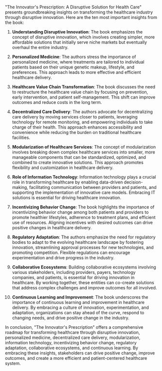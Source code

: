 "The Innovator's Prescription: A Disruptive Solution for Health Care" presents groundbreaking insights on transforming the healthcare industry through disruptive innovation. Here are the ten most important insights from the book:

1. **Understanding Disruptive Innovation**: The book emphasizes the concept of disruptive innovation, which involves creating simpler, more affordable solutions that initially serve niche markets but eventually overhaul the entire industry.

2. **Personalized Medicine**: The authors stress the importance of personalized medicine, where treatments are tailored to individual patients based on their unique genetic makeup, lifestyle, and preferences. This approach leads to more effective and efficient healthcare delivery.

3. **Healthcare Value Chain Transformation**: The book discusses the need to restructure the healthcare value chain by focusing on prevention, early intervention, and patient self-management. This shift can improve outcomes and reduce costs in the long term.

4. **Decentralized Care Delivery**: The authors advocate for decentralizing care delivery by moving services closer to patients, leveraging technology for remote monitoring, and empowering individuals to take charge of their health. This approach enhances accessibility and convenience while reducing the burden on traditional healthcare facilities.

5. **Modularization of Healthcare Services**: The concept of modularization involves breaking down complex healthcare services into smaller, more manageable components that can be standardized, optimized, and combined to create innovative solutions. This approach promotes flexibility and customization in healthcare delivery.

6. **Role of Information Technology**: Information technology plays a crucial role in transforming healthcare by enabling data-driven decision-making, facilitating communication between providers and patients, and supporting the implementation of innovative care models. Embracing IT solutions is essential for driving healthcare innovation.

7. **Incentivizing Behavior Change**: The book highlights the importance of incentivizing behavior change among both patients and providers to promote healthier lifestyles, adherence to treatment plans, and efficient use of resources. Aligning incentives with desired outcomes can drive positive changes in healthcare delivery.

8. **Regulatory Adaptation**: The authors emphasize the need for regulatory bodies to adapt to the evolving healthcare landscape by fostering innovation, streamlining approval processes for new technologies, and promoting competition. Flexible regulations can encourage experimentation and drive progress in the industry.

9. **Collaborative Ecosystems**: Building collaborative ecosystems involving various stakeholders, including providers, payers, technology companies, and patients, is essential for driving innovation in healthcare. By working together, these entities can co-create solutions that address complex challenges and improve outcomes for all involved.

10. **Continuous Learning and Improvement**: The book underscores the importance of continuous learning and improvement in healthcare delivery. By embracing a culture of innovation, experimentation, and adaptation, organizations can stay ahead of the curve, respond to changing needs, and drive positive change in the industry.

In conclusion, "The Innovator's Prescription" offers a comprehensive roadmap for transforming healthcare through disruptive innovation, personalized medicine, decentralized care delivery, modularization, information technology, incentivizing behavior change, regulatory adaptation, collaborative ecosystems, and continuous learning. By embracing these insights, stakeholders can drive positive change, improve outcomes, and create a more efficient and patient-centered healthcare system.